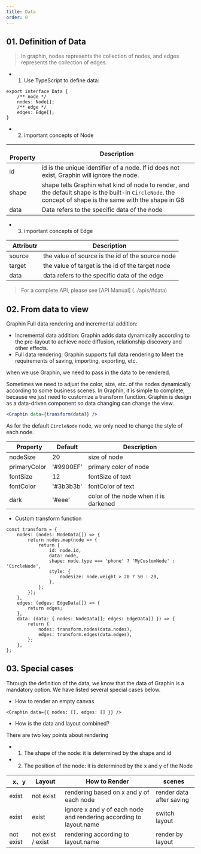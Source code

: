 ```yaml
---
title: Data
order: 0
---
```


## 01. Definition of Data

> In graphin, nodes represents the collection of nodes, and edges represents the collection of edges.

-   1. Use TypeScript to define data:

```tsx
export interface Data {
    /** node */
    nodes: Node[];
    /** edge */
    edges: Edge[];
}
```

-   2. important concepts of Node

|   Property | Description                                                                                           |
| ------ | ---------------------------------------------------------------------------------------------- |
| id     | id is the unique identifier of a node. If id does not exist, Graphin will ignore the node.           |
| shape  | shape tells Graphin what kind of node to render, and the default shape is the built-in `CircleNode`. the concept of shape is the same with the shape in G6 |
| data   | Data refers to the specific data of the node        |

-   3. important concepts of Edge

|   Attributr | Description                                                                                |
| ------ | ----------------------------------------------------------------------------------- |
| source | the value of source is the id of the source node                     |
| target | the value of target is the id of the target node   |
| data   | data refers to the specific data of the edge |

> For a complete API, please see [API Manual] (../apis/#data)

## 02. From data to view

Graphin Full data rendering and incremental addition:

-   Incremental data addition: Graphin adds data dynamically according to the pre-layout to achieve node diffusion, relationship discovery and other effects.
-   Full data rendering: Graphin supports full data rendering to Meet the requirements of saving, importing, exporting, etc.

when we use Graphin, we need to pass in the data to be rendered.

Sometimes we need to adjust the color, size, etc. of the nodes dynamically according to some business scenes. In Graphin, it is simple to complete, because we just need to customize a transform function. Graphin is design as a data-driven component so data changing can change the view.

```jsx
<Graphin data={transform(data)} />
```

As for the default `CircleNode` node, we only need to change the style of each node.

|   Property     | Default    | Description           |
| ------------ | --------- | -------------- |
| nodeSize     | 20        | size of node     |
| primaryColor | '#9900EF' | primary color of node |
| fontSize     | 12        | fontSize of text |
| fontColor    | '#3b3b3b' | fontColor of text |
| dark         | '#eee'    | color of the node when it is darkened      |

-   Custom transform function

```tsx
const transform = {
    nodes: (nodes: NodeData[]) => {
        return nodes.map(node => {
            return {
                id: node.id,
                data: node,
                shape: node.type === 'phone' ? 'MyCustomNode' : 'CircleNode',
                style: {
                    nodeSize: node.weight > 20 ? 50 : 20,
                },
            };
        });
    },
    edges: (edges: EdgeData[]) => {
        return edges;
    },
    data: (data: { nodes: NodeData[]; edges: EdgeData[] }) => {
        return {
            nodes: transform.nodes(data.nodes),
            edges: transform.edges(data.edges),
        };
    },
};
```

## 03. Special cases

Through the definition of the data, we know that the data of Graphin is a mandatory option. We have listed several special cases below.

-   How to render an empty canvas

```tsx
<Graphin data={{ nodes: [], edges: [] }} />
```

-  How is the data and layout combined?

There are two key points about rendering

-   1. The shape of the node: it is determined by the shape and id
-   2. The position of the node: it is determined by the x and y of the Node

|   x、y  | Layout    | How to Render                                                    | scenes     |
| ---------- | ------------- | ----------------------------------------------------------- | ------------ |
| exist       | not exist        |  rendering based on x and y of each node                    | render data after saving |
| exist       | exist          | ignore x and y of each node and rendering according to layout.name  | switch layout     |
| not exist     | not exist / exist | rendering according to layout.name                              | render by layout     |
